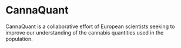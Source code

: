 # CannaQuant

CannaQuant is a collaborative effort of European scientists seeking to improve our understanding of the cannabis quantities used in the population.
